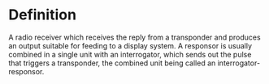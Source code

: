 # Definition

A radio receiver which receives the reply from a transponder and
produces an output suitable for feeding to a display system. A responsor
is usually combined in a single unit with an interrogator, which sends
out the pulse that triggers a transponder, the combined unit being
called an interrogator-responsor.
